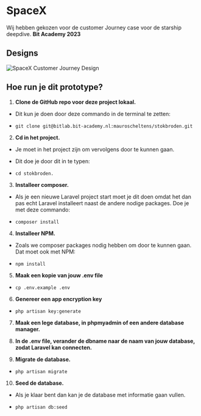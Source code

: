 
# SpaceX

Wij hebben gekozen voor de customer Journey case voor de starship deepdive.
**Bit Academy 2023**

## Designs

![SpaceX Customer Journey Design](https://i.ibb.co/P9VY1XH/customer-journey-design.png)

## Hoe run je dit prototype?

1. **Clone de GitHub repo voor deze project lokaal.**

- Dit kun je doen door deze commando in de terminal te zetten:

- `git clone git@bitlab.bit-academy.nl:mauroscheltens/stokbroden.git`

2. **Cd in het project.**

- Je moet in het project zijn om vervolgens door te kunnen gaan.

- Dit doe je door dit in te typen:

- `cd stokbroden.`

3. **Installeer composer.**

- Als je een nieuwe Laravel project start moet je dit doen omdat het
  dan pas echt Laravel installeert naast de andere nodige packages. Doe
  je met deze commando:

- `composer install`

4. **Installeer NPM.**

- Zoals we composer packages nodig hebben om door te kunnen gaan. Dat
  moet ook met NPM:

- `npm install`

5. **Maak een kopie van jouw .env file**

- `cp .env.example .env`

6. **Genereer een app encryption key**

- `php artisan key:generate`

7. **Maak een lege database, in phpmyadmin of een andere database manager.**

8. **In de .env file, verander de dbname naar de naam van jouw database, zodat Laravel kan connecten.**

9. **Migrate de database.**

- `php artisan migrate`

10. **Seed de database.**

- Als je klaar bent dan kan je de database met informatie gaan vullen.

- `php artisan db:seed`
